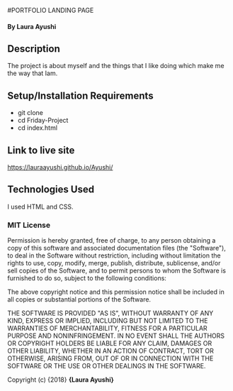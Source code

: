 #PORTFOLIO LANDING PAGE
#### By **Laura Ayushi**
## Description
The project is about myself and the things that I like doing which make me the way that Iam.
## Setup/Installation Requirements
* git clone
* cd Friday-Project
* cd index.html
## Link to live site 
https://lauraayushi.github.io/Ayushi/
## Technologies Used
I used HTML and CSS.
### MIT License

Permission is hereby granted, free of charge, to any person obtaining a copy
of this software and associated documentation files (the "Software"), to deal
in the Software without restriction, including without limitation the rights
to use, copy, modify, merge, publish, distribute, sublicense, and/or sell
copies of the Software, and to permit persons to whom the Software is
furnished to do so, subject to the following conditions:

The above copyright notice and this permission notice shall be included in all
copies or substantial portions of the Software.

THE SOFTWARE IS PROVIDED "AS IS", WITHOUT WARRANTY OF ANY KIND, EXPRESS OR
IMPLIED, INCLUDING BUT NOT LIMITED TO THE WARRANTIES OF MERCHANTABILITY,
FITNESS FOR A PARTICULAR PURPOSE AND NONINFRINGEMENT. IN NO EVENT SHALL THE
AUTHORS OR COPYRIGHT HOLDERS BE LIABLE FOR ANY CLAIM, DAMAGES OR OTHER
LIABILITY, WHETHER IN AN ACTION OF CONTRACT, TORT OR OTHERWISE, ARISING FROM,
OUT OF OR IN CONNECTION WITH THE SOFTWARE OR THE USE OR OTHER DEALINGS IN THE
SOFTWARE.

Copyright (c) {2018} **{Laura Ayushi}**
  



